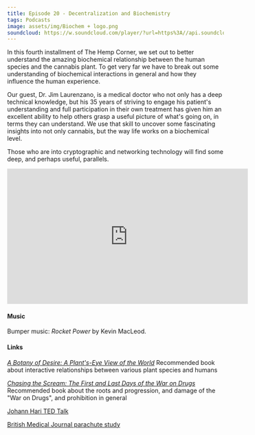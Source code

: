 ```yaml
---
title: Episode 20 - Decentralization and Biochemistry
tags: Podcasts
image: assets/img/Biochem + logo.png
soundcloud: https://w.soundcloud.com/player/?url=https%3A//api.soundcloud.com/tracks/321969104
---
```

In this fourth installment of The Hemp Corner, we set out to better understand the amazing biochemical relationship between the human species and the cannabis plant. To get very far we have to break out some understanding of biochemical interactions in general and how they influence the human experience. 

Our guest, Dr. Jim Laurenzano, is a medical doctor who not only has a deep technical knowledge, but his 35 years of striving to engage his patient's understanding and full participation in their own treatment has given him an excellent ability to help others grasp a useful picture of what's going on, in terms they can understand. We use that skill to uncover some fascinating insights into not only cannabis, but the way life works on a biochemical level. 

Those who are into cryptographic and networking technology will find some deep, and perhaps useful, parallels.

<iframe width="560" height="315" src="https://www.youtube.com/embed/O9KSdZzs3r8" frameborder="0" allowfullscreen></iframe>

#### Music

Bumper music: *Rocket Power* by Kevin MacLeod.

#### Links

[*A Botany of Desire: A Plant's-Eye View of the World*](https://www.amazon.com/Botany-Desire-Plants-Eye-View-World/dp/0375760393/ref=sr_1_1?ie=UTF8&qid=1494435482&sr=8-1&keywords=a+botany+of+desire) Recommended book about interactive relationships between various plant species and humans

[*Chasing the Scream: The First and Last Days of the War on Drugs*](https://www.amazon.com/Chasing-Scream-First-Last-Drugs/dp/1620408910/ref=sr_1_1?ie=UTF8&qid=1494435555&sr=8-1&keywords=chasing+the+scream) Recommended book about the roots and progression, and damage of the "War on Drugs", and prohibition in general

[Johann Hari TED Talk](https://www.youtube.com/watch?v=PY9DcIMGxMs)


[British Medical Journal parachute study](https://www.ncbi.nlm.nih.gov/pubmed/14684649)
